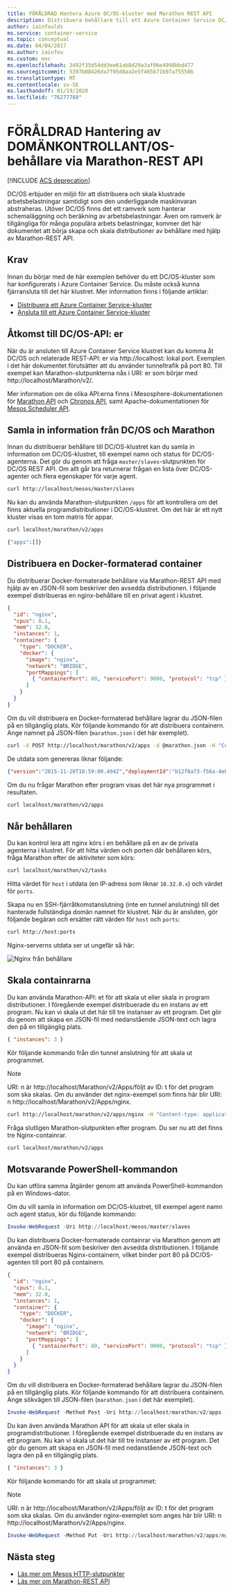 ```yaml
---
title: FÖRÅLDRAD Hantera Azure DC/OS-kluster med Marathon REST API
description: Distribuera behållare till ett Azure Container Service DC/OS-kluster med hjälp av Marathon-REST API.
author: iainfoulds
ms.service: container-service
ms.topic: conceptual
ms.date: 04/04/2017
ms.author: iainfou
ms.custom: mvc
ms.openlocfilehash: 3492f35d54dd3ee61ab8d29a3af06e4998bbd477
ms.sourcegitcommit: 5397b08426da7f05d8aa2e5f465b71b97a75550b
ms.translationtype: MT
ms.contentlocale: sv-SE
ms.lasthandoff: 01/19/2020
ms.locfileid: "76277788"
---
```

# <a name="deprecated-dcos-container-management-through-the-marathon-rest-api"></a>FÖRÅLDRAD Hantering av DOMÄNKONTROLLANT/OS-behållare via Marathon-REST API

[!INCLUDE [ACS deprecation](../../../includes/container-service-deprecation.md)]

DC/OS erbjuder en miljö för att distribuera och skala klustrade arbetsbelastningar samtidigt som den underliggande maskinvaran abstraheras. Utöver DC/OS finns det ett ramverk som hanterar schemaläggning och beräkning av arbetsbelastningar. Även om ramverk är tillgängliga för många populära arbets belastningar, kommer det här dokumentet att börja skapa och skala distributioner av behållare med hjälp av Marathon-REST API. 

## <a name="prerequisites"></a>Krav

Innan du börjar med de här exemplen behöver du ett DC/OS-kluster som har konfigurerats i Azure Container Service. Du måste också kunna fjärransluta till det här klustret. Mer information finns i följande artiklar:

* [Distribuera ett Azure Container Service-kluster](container-service-deployment.md)
* [Ansluta till ett Azure Container Service-kluster](../container-service-connect.md)

## <a name="access-the-dcos-apis"></a>Åtkomst till DC/OS-API: er
När du är ansluten till Azure Container Service klustret kan du komma åt DC/OS och relaterade REST-API: er via http:\//localhost: lokal port. Exemplen i det här dokumentet förutsätter att du använder tunneltrafik på port 80. Till exempel kan Marathon-slutpunkterna nås i URI: er som börjar med http:\//localhost/Marathon/v2/. 

Mer information om de olika API:erna finns i Mesosphere-dokumentationen för [Marathon API](https://mesosphere.github.io/marathon/docs/rest-api.html) och [Chronos API](https://mesos.github.io/chronos/docs/api.html), samt Apache-dokumentationen för [Mesos Scheduler API](https://mesos.apache.org/documentation/latest/scheduler-http-api/).

## <a name="gather-information-from-dcos-and-marathon"></a>Samla in information från DC/OS och Marathon
Innan du distribuerar behållare till DC/OS-klustret kan du samla in information om DC/OS-klustret, till exempel namn och status för DC/OS-agenterna. Det gör du genom att fråga `master/slaves`-slutpunkten för DC/OS REST API. Om allt går bra returnerar frågan en lista över DC/OS-agenter och flera egenskaper för varje agent.

```bash
curl http://localhost/mesos/master/slaves
```

Nu kan du använda Marathon-slutpunkten `/apps` för att kontrollera om det finns aktuella programdistributioner i DC/OS-klustret. Om det här är ett nytt kluster visas en tom matris för appar.

```bash
curl localhost/marathon/v2/apps

{"apps":[]}
```

## <a name="deploy-a-docker-formatted-container"></a>Distribuera en Docker-formaterad container
Du distribuerar Docker-formaterade behållare via Marathon-REST API med hjälp av en JSON-fil som beskriver den avsedda distributionen. I följande exempel distribueras en nginx-behållare till en privat agent i klustret. 

```json
{
  "id": "nginx",
  "cpus": 0.1,
  "mem": 32.0,
  "instances": 1,
  "container": {
    "type": "DOCKER",
    "docker": {
      "image": "nginx",
      "network": "BRIDGE",
      "portMappings": [
        { "containerPort": 80, "servicePort": 9000, "protocol": "tcp" }
      ]
    }
  }
}
```

Om du vill distribuera en Docker-formaterad behållare lagrar du JSON-filen på en tillgänglig plats. Kör följande kommando för att distribuera containern. Ange namnet på JSON-filen (`marathon.json` i det här exemplet).

```bash
curl -X POST http://localhost/marathon/v2/apps -d @marathon.json -H "Content-type: application/json"
```

De utdata som genereras liknar följande:

```json
{"version":"2015-11-20T18:59:00.494Z","deploymentId":"b12f8a73-f56a-4eb1-9375-4ac026d6cdec"}
```

Om du nu frågar Marathon efter program visas det här nya programmet i resultaten.

```bash
curl localhost/marathon/v2/apps
```

## <a name="reach-the-container"></a>Når behållaren

Du kan kontrol lera att nginx körs i en behållare på en av de privata agenterna i klustret. För att hitta värden och porten där behållaren körs, fråga Marathon efter de aktiviteter som körs: 

```bash
curl localhost/marathon/v2/tasks
```

Hitta värdet för `host` i utdata (en IP-adress som liknar `10.32.0.x`) och värdet för `ports`.


Skapa nu en SSH-fjärråtkomstanslutning (inte en tunnel anslutning) till det hanterade fullständiga domän namnet för klustret. När du är ansluten, gör följande begäran och ersätter rätt värden för `host` och `ports`:

```bash
curl http://host:ports
```

Nginx-serverns utdata ser ut ungefär så här:

![Nginx från behållare](./media/container-service-mesos-marathon-rest/nginx.png)




## <a name="scale-your-containers"></a>Skala containrarna
Du kan använda Marathon-API: et för att skala ut eller skala in program distributioner. I föregående exempel distribuerade du en instans av ett program. Nu kan vi skala ut det här till tre instanser av ett program. Det gör du genom att skapa en JSON-fil med nedanstående JSON-text och lagra den på en tillgänglig plats.

```json
{ "instances": 3 }
```

Kör följande kommando från din tunnel anslutning för att skala ut programmet.

> [!NOTE]
> URI: n är http:\//localhost/Marathon/v2/Apps/följt av ID: t för det program som ska skalas. Om du använder det nginx-exempel som finns här blir URI: n http:\//localhost/Marathon/v2/Apps/nginx.

```bash
curl http://localhost/marathon/v2/apps/nginx -H "Content-type: application/json" -X PUT -d @scale.json
```

Fråga slutligen Marathon-slutpunkten efter program. Du ser nu att det finns tre Nginx-containrar.

```bash
curl localhost/marathon/v2/apps
```

## <a name="equivalent-powershell-commands"></a>Motsvarande PowerShell-kommandon
Du kan utföra samma åtgärder genom att använda PowerShell-kommandon på en Windows-dator.

Om du vill samla in information om DC/OS-klustret, till exempel agent namn och agent status, kör du följande kommando:

```powershell
Invoke-WebRequest -Uri http://localhost/mesos/master/slaves
```

Du kan distribuera Docker-formaterade containrar via Marathon genom att använda en JSON-fil som beskriver den avsedda distributionen. I följande exempel distribueras Nginx-containern, vilket binder port 80 på DC/OS-agenten till port 80 på containern.

```json
{
  "id": "nginx",
  "cpus": 0.1,
  "mem": 32.0,
  "instances": 1,
  "container": {
    "type": "DOCKER",
    "docker": {
      "image": "nginx",
      "network": "BRIDGE",
      "portMappings": [
        { "containerPort": 80, "servicePort": 9000, "protocol": "tcp" }
      ]
    }
  }
}
```

Om du vill distribuera en Docker-formaterad behållare lagrar du JSON-filen på en tillgänglig plats. Kör följande kommando för att distribuera containern. Ange sökvägen till JSON-filen (`marathon.json` i det här exemplet).

```powershell
Invoke-WebRequest -Method Post -Uri http://localhost/marathon/v2/apps -ContentType application/json -InFile 'c:\marathon.json'
```

Du kan även använda Marathon API för att skala ut eller skala in programdistributioner. I föregående exempel distribuerade du en instans av ett program. Nu kan vi skala ut det här till tre instanser av ett program. Det gör du genom att skapa en JSON-fil med nedanstående JSON-text och lagra den på en tillgänglig plats.

```json
{ "instances": 3 }
```

Kör följande kommando för att skala ut programmet:

> [!NOTE]
> URI: n är http:\//localhost/Marathon/v2/Apps/följt av ID: t för det program som ska skalas. Om du använder nginx-exemplet som anges här blir URI: n http:\//localhost/Marathon/v2/Apps/nginx.

```powershell
Invoke-WebRequest -Method Put -Uri http://localhost/marathon/v2/apps/nginx -ContentType application/json -InFile 'c:\scale.json'
```

## <a name="next-steps"></a>Nästa steg
* [Läs mer om Mesos HTTP-slutpunkter](https://mesos.apache.org/documentation/latest/endpoints/)
* [Läs mer om Marathon-REST API](https://mesosphere.github.io/marathon/docs/rest-api.html)


